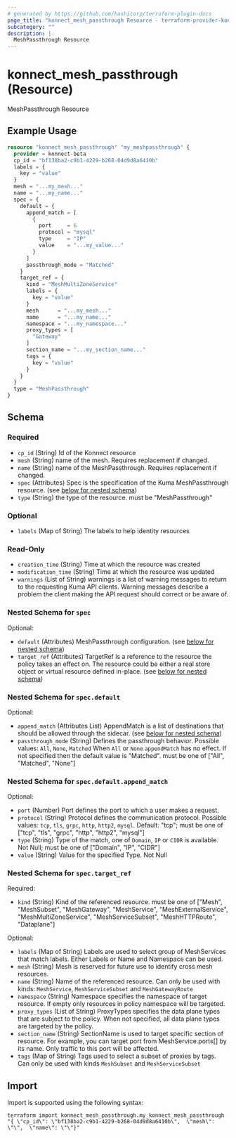 ```yaml
---
# generated by https://github.com/hashicorp/terraform-plugin-docs
page_title: "konnect_mesh_passthrough Resource - terraform-provider-konnect-beta"
subcategory: ""
description: |-
  MeshPassthrough Resource
---
```


# konnect_mesh_passthrough (Resource)

MeshPassthrough Resource

## Example Usage

```terraform
resource "konnect_mesh_passthrough" "my_meshpassthrough" {
  provider = konnect-beta
  cp_id = "bf138ba2-c9b1-4229-b268-04d9d8a6410b"
  labels = {
    key = "value"
  }
  mesh = "...my_mesh..."
  name = "...my_name..."
  spec = {
    default = {
      append_match = [
        {
          port     = 6
          protocol = "mysql"
          type     = "IP"
          value    = "...my_value..."
        }
      ]
      passthrough_mode = "Matched"
    }
    target_ref = {
      kind = "MeshMultiZoneService"
      labels = {
        key = "value"
      }
      mesh      = "...my_mesh..."
      name      = "...my_name..."
      namespace = "...my_namespace..."
      proxy_types = [
        "Gateway"
      ]
      section_name = "...my_section_name..."
      tags = {
        key = "value"
      }
    }
  }
  type = "MeshPassthrough"
}
```

<!-- schema generated by tfplugindocs -->
## Schema

### Required

- `cp_id` (String) Id of the Konnect resource
- `mesh` (String) name of the mesh. Requires replacement if changed.
- `name` (String) name of the MeshPassthrough. Requires replacement if changed.
- `spec` (Attributes) Spec is the specification of the Kuma MeshPassthrough resource. (see [below for nested schema](#nestedatt--spec))
- `type` (String) the type of the resource. must be "MeshPassthrough"

### Optional

- `labels` (Map of String) The labels to help identity resources

### Read-Only

- `creation_time` (String) Time at which the resource was created
- `modification_time` (String) Time at which the resource was updated
- `warnings` (List of String) warnings is a list of warning messages to return to the requesting Kuma API clients.
Warning messages describe a problem the client making the API request should correct or be aware of.

<a id="nestedatt--spec"></a>
### Nested Schema for `spec`

Optional:

- `default` (Attributes) MeshPassthrough configuration. (see [below for nested schema](#nestedatt--spec--default))
- `target_ref` (Attributes) TargetRef is a reference to the resource the policy takes an effect on.
The resource could be either a real store object or virtual resource
defined in-place. (see [below for nested schema](#nestedatt--spec--target_ref))

<a id="nestedatt--spec--default"></a>
### Nested Schema for `spec.default`

Optional:

- `append_match` (Attributes List) AppendMatch is a list of destinations that should be allowed through the sidecar. (see [below for nested schema](#nestedatt--spec--default--append_match))
- `passthrough_mode` (String) Defines the passthrough behavior. Possible values: `All`, `None`, `Matched`
When `All` or `None` `appendMatch` has no effect.
If not specified then the default value is "Matched".
must be one of ["All", "Matched", "None"]

<a id="nestedatt--spec--default--append_match"></a>
### Nested Schema for `spec.default.append_match`

Optional:

- `port` (Number) Port defines the port to which a user makes a request.
- `protocol` (String) Protocol defines the communication protocol. Possible values: `tcp`, `tls`, `grpc`, `http`, `http2`, `mysql`. Default: "tcp"; must be one of ["tcp", "tls", "grpc", "http", "http2", "mysql"]
- `type` (String) Type of the match, one of `Domain`, `IP` or `CIDR` is available. Not Null; must be one of ["Domain", "IP", "CIDR"]
- `value` (String) Value for the specified Type. Not Null



<a id="nestedatt--spec--target_ref"></a>
### Nested Schema for `spec.target_ref`

Required:

- `kind` (String) Kind of the referenced resource. must be one of ["Mesh", "MeshSubset", "MeshGateway", "MeshService", "MeshExternalService", "MeshMultiZoneService", "MeshServiceSubset", "MeshHTTPRoute", "Dataplane"]

Optional:

- `labels` (Map of String) Labels are used to select group of MeshServices that match labels. Either Labels or
Name and Namespace can be used.
- `mesh` (String) Mesh is reserved for future use to identify cross mesh resources.
- `name` (String) Name of the referenced resource. Can only be used with kinds: `MeshService`,
`MeshServiceSubset` and `MeshGatewayRoute`
- `namespace` (String) Namespace specifies the namespace of target resource. If empty only resources in policy namespace
will be targeted.
- `proxy_types` (List of String) ProxyTypes specifies the data plane types that are subject to the policy. When not specified,
all data plane types are targeted by the policy.
- `section_name` (String) SectionName is used to target specific section of resource.
For example, you can target port from MeshService.ports[] by its name. Only traffic to this port will be affected.
- `tags` (Map of String) Tags used to select a subset of proxies by tags. Can only be used with kinds
`MeshSubset` and `MeshServiceSubset`

## Import

Import is supported using the following syntax:

```shell
terraform import konnect_mesh_passthrough.my_konnect_mesh_passthrough "{ \"cp_id\": \"bf138ba2-c9b1-4229-b268-04d9d8a6410b\",  \"mesh\": \"\",  \"name\": \"\"}"
```
